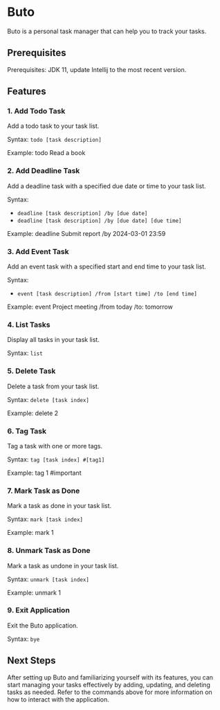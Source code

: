 # Buto

Buto is a personal task manager that can help you to track your tasks.

## Prerequisites

Prerequisites: JDK 11, update Intellij to the most recent version.

## Features
### 1. Add Todo Task

Add a todo task to your task list.

Syntax: `todo [task description]`

Example: todo Read a book

### 2. Add Deadline Task

Add a deadline task with a specified due date or time to your task list.

Syntax: 
- `deadline [task description] /by [due date]`
- `deadline [task description] /by [due date] [due time]`

Example: deadline Submit report /by 2024-03-01 23:59

### 3. Add Event Task

Add an event task with a specified start and end time to your task list.

Syntax: 
- `event [task description] /from [start time] /to [end time]`

Example: event Project meeting /from today /to: tomorrow

### 4. List Tasks

Display all tasks in your task list.

Syntax: `list`

### 5. Delete Task

Delete a task from your task list.

Syntax: `delete [task index]`

Example: delete 2

### 6. Tag Task

Tag a task with one or more tags.

Syntax: `tag [task index] #[tag1]`

Example: tag 1 #important

### 7. Mark Task as Done

Mark a task as done in your task list.

Syntax: `mark [task index]`

Example: mark 1

### 8. Unmark Task as Done

Mark a task as undone in your task list.

Syntax: `unmark [task index]`

Example: unmark 1

### 9. Exit Application

Exit the Buto application.

Syntax: `bye`

## Next Steps

After setting up Buto and familiarizing yourself with its features, you can start managing your tasks effectively by adding, updating, and deleting tasks as needed. Refer to the commands above for more information on how to interact with the application.
